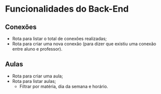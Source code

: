 # Funcionalidades do Back-End

## Conexões

- Rota para listar o total de conexões realizadas;
- Rota para criar uma nova conexão (para dizer que existiu uma conexão entre aluno e professor).

## Aulas

- Rota para criar uma aula;
- Rota para listar aulas;
  - Filtrar por matéria, dia da semana e horário.
